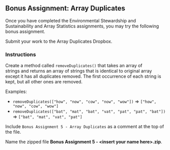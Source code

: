 ## Bonus Assignment: Array Duplicates

Once you have completed the Environmental Stewardship and Sustainability and Array Statistics assignments, you may try the following bonus assignment.

Submit your work to the Array Duplicates Dropbox.

### Instructions
Create a method called `removeDuplicates()` that takes an array of strings and returns an array of strings that is identical to original array except it has all duplicates removed. The first occurrence of each string is kept, but all other ones are removed.

Examples:
* `removeDuplicates(["how", "now", "cow", "now", "wow"])` => `["how", "now", "cow", "wow"]`
* `removeDuplicates(["bat", "mat", "bat", "vat", "pat", "pat", "bat"])` => `["bat", "mat", "vat", "pat"]`


Include `Bonus Assignment 5 - Array Duplicates` as a comment at the top of the file. 

Name the zipped file **Bonus Assignment 5 - \<insert your name here>.zip**.
